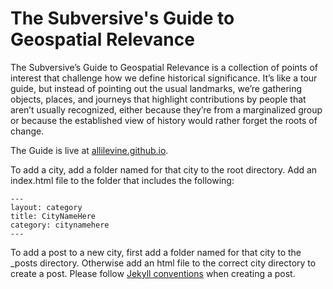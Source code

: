 # The Subversive's Guide to Geospatial Relevance

The Subversive’s Guide to Geospatial Relevance is a collection of points of interest that challenge how we define historical significance. It’s like a tour guide, but instead of pointing out the usual landmarks, we’re gathering objects, places, and journeys that highlight contributions by people that aren’t usually recognized, either because they’re from a marginalized group or because the established view of history would rather forget the roots of change.

The Guide is live at [allilevine.github.io](https://allilevine.github.io/).

To add a city, add a folder named for that city to the root directory. Add an index.html file to the folder that includes the following:

```
---
layout: category
title: CityNameHere
category: citynamehere
---
```

To add a post to a new city, first add a folder named for that city to the _posts directory. Otherwise add an html file to the correct city directory to create a post. Please follow [Jekyll conventions](https://jekyllrb.com/docs/posts/) when creating a post.
